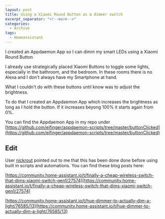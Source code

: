 ```yaml
---
layout: post
title: Using a Xiaomi Round Button as a dimmer switch
excerpt_separator: "<!--more-->"
categories: 
  - Archive
tags:
  - Homeassistant
---
```

I created an Appdaemon App so I can dimm my smart LEDs using a Xiaomi Round Button
<!--more-->

I already use strategically placed Xiaomi Buttons to toggle some lights, especially in the bathroom, and the bedroom.
In these rooms there is no Alexa and I don't always have my Smartphone at hand.

What I couldn't do with these buttons until know was to adjust the brightness.

To do that I created an Appdaemon App which increases the brightness as long as I hold the button.
If it increases beyong 100% it starts again from 0%.

You can find the Appdaemon App in my repo under [https://github.com/eifinger/appdaemon-scripts/tree/master/buttonClicked](https://github.com/eifinger/appdaemon-scripts/tree/master/buttonClicked)

## Edit

User [nickrout](https://community.home-assistant.io/u/nickrout/summary) pointed out to me that this has been done
done before using built in scripts and automations. You can find these blog posts here:

[https://community.home-assistant.io/t/finally-a-cheap-wireless-switch-that-dims-xiaomi-switch-gen1/27574](https://community.home-assistant.io/t/finally-a-cheap-wireless-switch-that-dims-xiaomi-switch-gen1/27574)

[https://community.home-assistant.io/t/hue-dimmer-to-actually-dim-a-light/76585/13](https://community.home-assistant.io/t/hue-dimmer-to-actually-dim-a-light/76585/13)
